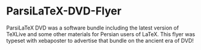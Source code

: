 # ParsiLaTeX-DVD-Flyer
ParsiLaTeX DVD was a software bundle including the latest version of TeXLive and some other materials for Persian users of LaTeX. This flyer was typeset with xebaposter to advertise that bundle on the ancient era of DVD!
